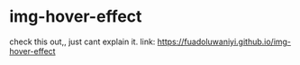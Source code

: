 # img-hover-effect
 check this out,, just cant explain it.
link: https://fuadoluwaniyi.github.io/img-hover-effect
